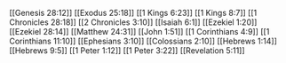 [[Genesis 28:12]]
[[Exodus 25:18]]
[[1 Kings 6:23]]
[[1 Kings 8:7]]
[[1 Chronicles 28:18]]
[[2 Chronicles 3:10]]
[[Isaiah 6:1]]
[[Ezekiel 1:20]]
[[Ezekiel 28:14]]
[[Matthew 24:31]]
[[John 1:51]]
[[1 Corinthians 4:9]]
[[1 Corinthians 11:10]]
[[Ephesians 3:10]]
[[Colossians 2:10]]
[[Hebrews 1:14]]
[[Hebrews 9:5]]
[[1 Peter 1:12]]
[[1 Peter 3:22]]
[[Revelation 5:11]]
